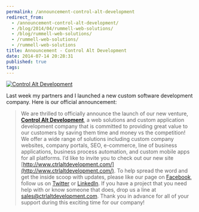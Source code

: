 ```yaml
---
permalink: /announcement-control-alt-development
redirect_from: 
  - /announcement-control-alt-development/
  - /blog/2014/04/rummell-web-solutions/
  - /blog/rummell-web-solutions/
  - /rummell-web-solutions/
  - /rummell-web-solutions
title: Announcement - Control Alt Development
date: 2014-07-14 20:28:31
published: true
tags: 
---
```



[![Control Alt Development](https://res.cloudinary.com/jrummell/image/upload/v1437489225/logo-1600x619_wbpvzl.png)](http://www.ctrlaltdevelopment.com/)

Last week my partners and I launched a new custom software development company. Here is our official announcement:

> We are thrilled to officially announce the launch of our new venture, **[Control Alt Development](http://www.ctrlaltdevelopment.com/)**, a web solutions and custom application development company that is committed to providing great value to our customers by saving them time and money vs the competition! We offer a wide range of solutions including custom company websites, company portals, SEO, e-commerce, line of business applications, business process automation, and custom mobile apps for all platforms. I’d like to invite you to check out our new site [http://www.ctrlaltdevelopment.com/](http://www.ctrlaltdevelopment.com/). To help spread the word and get the inside scoop with updates, please like our page on [Facebook](https://www.facebook.com/ctrlaltdevelopment), follow us on [Twitter](https://twitter.com/controlaltdev) or [LinkedIn](https://www.linkedin.com/company/control-alt-development). If you have a project that you need help with or know someone that does, drop us a line at [sales@ctrlaltdevelopment.com](mailto:sales@ctrlaltdevelopment.com). Thank you in advance for all of your support during this exciting time for our company!


